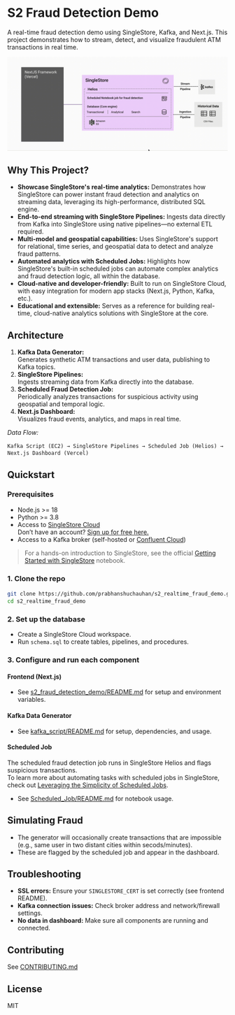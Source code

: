 # S2 Fraud Detection Demo

A real-time fraud detection demo using SingleStore, Kafka, and Next.js. This project demonstrates how to stream, detect, and visualize fraudulent ATM transactions in real time.

![Architecture Overview](./public/architecture.gif)

## Why This Project?

- **Showcase SingleStore's real-time analytics:** Demonstrates how SingleStore can power instant fraud detection and analytics on streaming data, leveraging its high-performance, distributed SQL engine.
- **End-to-end streaming with SingleStore Pipelines:** Ingests data directly from Kafka into SingleStore using native pipelines—no external ETL required.
- **Multi-model and geospatial capabilities:** Uses SingleStore's support for relational, time series, and geospatial data to detect and analyze fraud patterns.
- **Automated analytics with Scheduled Jobs:** Highlights how SingleStore's built-in scheduled jobs can automate complex analytics and fraud detection logic, all within the database.
- **Cloud-native and developer-friendly:** Built to run on SingleStore Cloud, with easy integration for modern app stacks (Next.js, Python, Kafka, etc.).
- **Educational and extensible:** Serves as a reference for building real-time, cloud-native analytics solutions with SingleStore at the core.

## Architecture

1. **Kafka Data Generator:**  
   Generates synthetic ATM transactions and user data, publishing to Kafka topics.
2. **SingleStore Pipelines:**  
   Ingests streaming data from Kafka directly into the database.
3. **Scheduled Fraud Detection Job:**  
   Periodically analyzes transactions for suspicious activity using geospatial and temporal logic.
4. **Next.js Dashboard:**  
   Visualizes fraud events, analytics, and maps in real time.

_Data Flow:_
```
Kafka Script (EC2) → SingleStore Pipelines → Scheduled Job (Helios) → Next.js Dashboard (Vercel)
```

## Quickstart

### Prerequisites

- Node.js >= 18
- Python >= 3.8
- Access to [SingleStore Cloud](https://www.singlestore.com/cloud-trial/)  
  Don’t have an account? [Sign up for free here.](https://portal.singlestore.com/start-free)
- Access to a Kafka broker (self-hosted or [Confluent Cloud](https://www.confluent.io/cloud/))

> For a hands-on introduction to SingleStore, see the official [Getting Started with SingleStore](https://www.singlestore.com/spaces/getting-started-with-singlestore/) notebook.

### 1. Clone the repo

```bash
git clone https://github.com/prabhanshuchauhan/s2_realtime_fraud_demo.git
cd s2_realtime_fraud_demo
```

### 2. Set up the database

- Create a SingleStore Cloud workspace.
- Run `schema.sql` to create tables, pipelines, and procedures.

### 3. Configure and run each component

#### Frontend (Next.js)

- See [s2_fraud_detection_demo/README.md](./s2_fraud_detection_frontend/README.md) for setup and environment variables.

#### Kafka Data Generator

- See [kafka_script/README.md](./kafka_script/README.md) for setup, dependencies, and usage.

#### Scheduled Job

The scheduled fraud detection job runs in SingleStore Helios and flags suspicious transactions.  
To learn more about automating tasks with scheduled jobs in SingleStore, check out [Leveraging the Simplicity of Scheduled Jobs](https://www.singlestore.com/blog/leveraging-the-simplicity-of-scheduled-jobs/).

- See [Scheduled_Job/README.md](./Scheduled_Job/README.md) for notebook usage.

## Simulating Fraud

- The generator will occasionally create transactions that are impossible (e.g., same user in two distant cities within secods/minutes).
- These are flagged by the scheduled job and appear in the dashboard.

## Troubleshooting

- **SSL errors:** Ensure your `SINGLESTORE_CERT` is set correctly (see frontend README).
- **Kafka connection issues:** Check broker address and network/firewall settings.
- **No data in dashboard:** Make sure all components are running and connected.

## Contributing

See [CONTRIBUTING.md](./CONTRIBUTING.md)

## License

MIT 